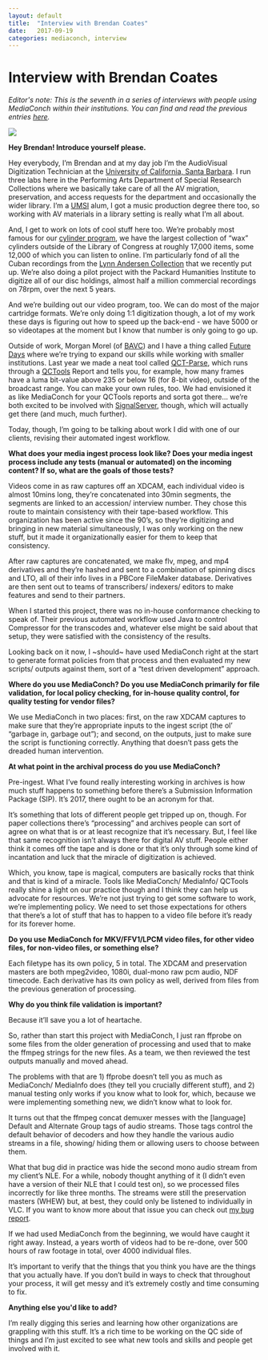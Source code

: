 ```yaml
---
layout: default
title:  "Interview with Brendan Coates"
date:   2017-09-19
categories: mediaconch, interview
---
```


# Interview with Brendan Coates

*Editor's note: This is the seventh in a series of interviews with people using MediaConch within their institutions. You can find and read the previous entries [here](https://mediaarea.net/MediaConch/blog.html).*  

![](/MediaConch/images/brendan.jpeg)  

**Hey Brendan! Introduce yourself please.**  

Hey everybody, I’m Brendan and at my day job I’m the AudioVisual Digitization Technician at the [University of California, Santa Barbara](https://www.library.ucsb.edu/). I run three labs here in the Performing Arts Department of Special Research Collections where we basically take care of all the AV migration, preservation, and access requests for the department and occasionally the wider library. I’m a [UMSI](https://www.si.umich.edu/) alum, I got a music production degree there too, so working with AV materials in a library setting is really what I’m all about.

And, I get to work on lots of cool stuff here too. We’re probably most famous for our [cylinder program](http://cylinders.library.ucsb.edu/), we have the largest collection of “wax” cylinders outside of the Library of Congress at roughly 17,000 items, some 12,000 of which you can listen to online. I’m particularly fond of all the Cuban recordings from the [Lynn Andersen Collection](http://cylinders.library.ucsb.edu/search.php?queryType=%40attr+1%3D1016&query=Lynn+Andersen+Cuba) that we recently put up. We’re also doing a pilot project with the Packard Humanities Institute to digitize all of our disc holdings, almost half a million commercial recordings on 78rpm, over the next 5 years.

And we’re building out our video program, too. We can do most of the major cartridge formats. We’re only doing 1:1 digitization though, a lot of my work these days is figuring out how to speed up the back-end - we have 5000 or so videotapes at the moment but I know that number is only going to go up.

Outside of work, Morgan Morel (of [BAVC](https://bavc.org/)) and I have a thing called [Future Days](https://github.com/FutureDays) where we’re trying to expand our skills while working with smaller institutions. Last year we made a neat tool called [QCT-Parse](https://github.com/FutureDays/qct-parse), which runs through a [QCTools](https://github.com/bavc/qctools) Report and tells you, for example, how many frames have a luma bit-value above 235 or below 16 (for 8-bit video), outside of the broadcast range. You can make your own rules, too. We had envisioned it as like MediaConch for your QCTools reports and sorta got there… we’re both excited to be involved with [SignalServer](https://github.com/bavc/signalserver), though, which will actually get there (and much, much further).

Today, though, I’m going to be talking about work I did with one of our clients, revising their automated ingest workflow.

**What does your media ingest process look like? Does your media ingest process include any tests (manual or automated) on the incoming content? If so, what are the goals of those tests?**  

Videos come in as raw captures off an XDCAM, each individual video is almost 10mins long, they’re concatenated into 30min segments, the segments are linked to an accession/ interview number. They chose this route to maintain consistency with their tape-based workflow. This organization has been active since the 90’s, so they’re digitizing and bringing in new material simultaneously, I was only working on the new stuff, but it made it organizationally easier for them to keep that consistency.

After raw captures are concatenated, we make flv, mpeg, and mp4 derivatives and they’re hashed and sent to a combination of spinning discs and LTO, all of their info lives in a PBCore FileMaker database. Derivatives are then sent out to teams of transcribers/ indexers/ editors to make features and send to their partners.

When I started this project, there was no in-house conformance checking to speak of. Their previous automated workflow used Java to control Compressor for the transcodes and, whatever else might be said about that setup, they were satisfied with the consistency of the results.

Looking back on it now, I ~should~ have used MediaConch right at the start to generate format policies from that process and then evaluated my new scripts/ outputs against them, sort of a “test driven development” approach.

**Where do you use MediaConch? Do you use MediaConch primarily for file validation, for local policy checking, for in-house quality control, for quality testing for vendor files?**  

We use MediaConch in two places: first, on the raw XDCAM captures to make sure that they’re appropriate inputs to the ingest script (the ol’ “garbage in, garbage out”); and second, on the outputs, just to make sure the script is functioning correctly. Anything that doesn’t pass gets the dreaded human intervention.

**At what point in the archival process do you use MediaConch?**  

Pre-ingest. What I’ve found really interesting working in archives is how much stuff happens to something before there’s a Submission Information Package (SIP). It’s 2017, there ought to be an acronym for that.

It’s something that lots of different people get tripped up on, though. For paper collections there’s “processing” and archives people can sort of agree on what that is or at least recognize that it’s necessary. But, I feel like that same recognition isn’t always there for digital AV stuff. People either think it comes off the tape and is done or that it’s only through some kind of incantation and luck that the miracle of digitization is achieved.

Which, you know, tape is magical, computers are basically rocks that think and that is kind of a miracle. Tools like MediaConch/ MediaInfo/ QCTools really shine a light on our practice though and I think they can help us advocate for resources. We’re not just trying to get some software to work, we’re implementing policy. We need to set those expectations for others that there’s a lot of stuff that has to happen to a video file before it’s ready for its forever home.

**Do you use MediaConch for MKV/FFV1/LPCM video files, for other video files, for non-video files, or something else?**  

Each filetype has its own policy, 5 in total. The XDCAM and preservation masters are both mpeg2video, 1080i, dual-mono raw pcm audio, NDF timecode. Each derivative has its own policy as well, derived from files from the previous generation of processing.

**Why do you think file validation is important?**  

Because it’ll save you a lot of heartache.

So, rather than start this project with MediaConch, I just ran ffprobe on some files from the older generation of processing and used that to make the ffmpeg strings for the new files. As a team, we then reviewed the test outputs manually and moved ahead.

The problems with that are 1) ffprobe doesn’t tell you as much as MediaConch/ MediaInfo does (they tell you crucially different stuff), and 2) manual testing only works if you know what to look for, which, because we were implementing something new, we didn’t know what to look for.

It turns out that the ffmpeg concat demuxer messes with the [language] Default and Alternate Group tags of audio streams. Those tags control the default behavior of decoders and how they handle the various audio streams in a file, showing/ hiding them or allowing users to choose between them.

What that bug did in practice was hide the second mono audio stream from my client’s NLE. For a while, nobody thought anything of it (I didn’t even have a version of their NLE that I could test on), so we processed files incorrectly for like three months. The streams were still the preservation masters (WHEW) but, at best, they could only be listened to individually in VLC. If you want to know more about that issue you can check out [my bug report](https://trac.ffmpeg.org/ticket/6556).

If we had used MediaConch from the beginning, we would have caught it right away. Instead, a years worth of videos had to be re-done, over 500 hours of raw footage in total, over 4000 individual files.

It’s important to verify that the things that you think you have are the things that you actually have. If you don’t build in ways to check that throughout your process, it will get messy and it’s extremely costly and time consuming to fix.

**Anything else you'd like to add?**  

I’m really digging this series and learning how other organizations are grappling with this stuff. It’s a rich time to be working on the QC side of things and I’m just excited to see what new tools and skills and people get involved with it.
